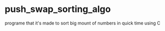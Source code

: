 # push_swap_sorting_algo
programe that it's made to sort big mount of numbers in quick time using C
